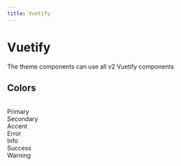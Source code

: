 ```yaml
---
title: Vuetify
---
```


# Vuetify

The theme components can use all v2 Vuetify components

## Colors

<br>
<v-btn color="primary">Primary</v-btn><br>
<v-btn color="secondary">Secondary</v-btn><br>
<v-btn color="accent">Accent</v-btn><br>
<v-btn color="error">Error</v-btn><br>
<v-btn color="info">Info</v-btn><br>
<v-btn color="success">Success</v-btn><br>
<v-btn color="warning">Warning</v-btn>
